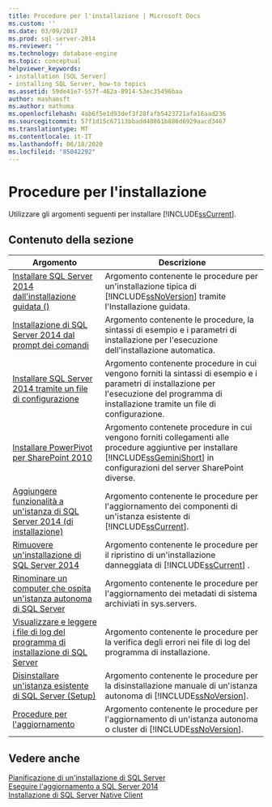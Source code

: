 ```yaml
---
title: Procedure per l'installazione | Microsoft Docs
ms.custom: ''
ms.date: 03/09/2017
ms.prod: sql-server-2014
ms.reviewer: ''
ms.technology: database-engine
ms.topic: conceptual
helpviewer_keywords:
- installation [SQL Server]
- installing SQL Server, how-to topics
ms.assetid: 59de41e7-557f-462a-8914-53ec35496baa
author: mashamsft
ms.author: mathoma
ms.openlocfilehash: 4ab6f5e1d93def3f28fafb5423721afa16aad236
ms.sourcegitcommit: 57f1d15c67113bbadd40861b886d6929aacd3467
ms.translationtype: MT
ms.contentlocale: it-IT
ms.lasthandoff: 06/18/2020
ms.locfileid: "85042292"
---
```

# <a name="installation-how-to-topics"></a>Procedure per l'installazione
  Utilizzare gli argomenti seguenti per installare [!INCLUDE[ssCurrent](../../includes/sscurrent-md.md)].  
  
## <a name="in-this-section"></a>Contenuto della sezione  
  
|Argomento|Descrizione|  
|-----------|-----------------|  
|[Installare SQL Server 2014 dall'installazione guidata &#40;&#41;](../../database-engine/install-windows/install-sql-server-from-the-installation-wizard-setup.md)|Argomento contenente le procedure per un'installazione tipica di [!INCLUDE[ssNoVersion](../../includes/ssnoversion-md.md)] tramite l'Installazione guidata.|  
|[Installazione di SQL Server 2014 dal prompt dei comandi](../../database-engine/install-windows/install-sql-server-from-the-command-prompt.md)|Argomento contenente le procedure, la sintassi di esempio e i parametri di installazione per l'esecuzione dell'installazione automatica.|  
|[Installare SQL Server 2014 tramite un file di configurazione](../../database-engine/install-windows/install-sql-server-using-a-configuration-file.md)|Argomento contenente procedure in cui vengono forniti la sintassi di esempio e i parametri di installazione per l'esecuzione del programma di installazione tramite un file di configurazione.|  
|[Installare PowerPivot per SharePoint 2010](../../../2014/sql-server/install/install-powerpivot-for-sharepoint-2010.md)|Argomento contenete procedure in cui vengono forniti collegamenti alle procedure aggiuntive per installare [!INCLUDE[ssGeminiShort](../../includes/ssgeminishort-md.md)] in configurazioni del server SharePoint diverse.|  
|[Aggiungere funzionalità a un'istanza di SQL Server 2014 &#40;di installazione&#41;](../../database-engine/install-windows/add-features-to-an-instance-of-sql-server-setup.md)|Argomento contenente le procedure per l'aggiornamento dei componenti di un'istanza esistente di [!INCLUDE[ssCurrent](../../includes/sscurrent-md.md)].|  
|[Rimuovere un'installazione di SQL Server 2014](../../database-engine/install-windows/repair-a-failed-sql-server-installation.md)|Argomento contenente le procedure per il ripristino di un'installazione danneggiata di [!INCLUDE[ssCurrent](../../includes/sscurrent-md.md)] .|  
|[Rinominare un computer che ospita un'istanza autonoma di SQL Server](../../database-engine/install-windows/rename-a-computer-that-hosts-a-stand-alone-instance-of-sql-server.md)|Argomento contenente le procedure per l'aggiornamento dei metadati di sistema archiviati in sys.servers.|  
|[Visualizzare e leggere i file di log del programma di installazione di SQL Server](../../database-engine/install-windows/view-and-read-sql-server-setup-log-files.md)|Argomento contenente le procedure per la verifica degli errori nei file di log del programma di installazione.|  
|[Disinstallare un'istanza esistente di SQL Server &#40;Setup&#41;](../../../2014/sql-server/install/uninstall-an-existing-instance-of-sql-server-setup.md)|Argomento contenente le procedure per la disinstallazione manuale di un'istanza autonoma di [!INCLUDE[ssNoVersion](../../includes/ssnoversion-md.md)].|  
|[Procedure per l'aggiornamento](../../../2014/sql-server/install/upgrade-how-to-topics.md)|Argomento contenente le procedure per l'aggiornamento di un'istanza autonoma o cluster di [!INCLUDE[ssNoVersion](../../includes/ssnoversion-md.md)].|  
  
## <a name="see-also"></a>Vedere anche  
 [Pianificazione di un'installazione di SQL Server](../../../2014/sql-server/install/planning-a-sql-server-installation.md)   
 [Eseguire l'aggiornamento a SQL Server 2014](../../database-engine/install-windows/upgrade-sql-server.md)   
 [Installazione di SQL Server Native Client](../../relational-databases/native-client/applications/installing-sql-server-native-client.md)  
  
  

